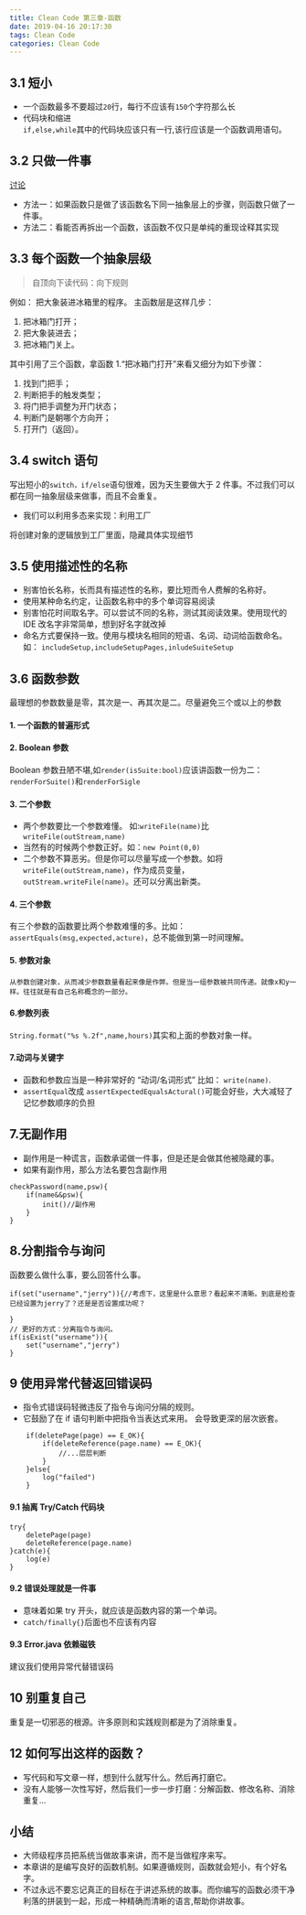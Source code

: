 ```yaml
---
title: Clean Code 第三章-函数
date: 2019-04-16 20:17:30
tags: Clean Code
categories: Clean Code
---
```


## 3.1 短小

- 一个函数最多不要超过`20`行，每行不应该有`150`个字符那么长
- 代码块和缩进  
   `if,else,while`其中的代码块应该只有一行,该行应该是一个函数调用语句。

## 3.2 只做一件事

[讨论](https://www.v2ex.com/t/335447)

<!-- more -->

- 方法一：如果函数只是做了该函数名下同一抽象层上的步骤，则函数只做了一件事。
- 方法二：看能否再拆出一个函数，该函数不仅只是单纯的重现诠释其实现

## 3.3 每个函数一个抽象层级

> 自顶向下读代码：向下规则

例如：
把大象装进冰箱里的程序。
主函数层是这样几步：

1. 把冰箱门打开；
2. 把大象装进去；
3. 把冰箱门关上。

其中引用了三个函数，拿函数 1.“把冰箱门打开”来看又细分为如下步骤：

1. 找到门把手；
2. 判断把手的触发类型；
3. 将门把手调整为开门状态；
4. 判断门是朝哪个方向开；
5. 打开门（返回）。

## 3.4 switch 语句

写出短小的`switch，if/else`语句很难，因为天生要做大于 2 件事。不过我们可以都在同一抽象层级来做事，而且不会重复。

- 我们可以利用多态来实现：利用工厂

将创建对象的逻辑放到工厂里面，隐藏具体实现细节

## 3.5 使用描述性的名称

- 别害怕长名称，长而具有描述性的名称，要比短而令人费解的名称好。
- 使用某种命名约定，让函数名称中的多个单词容易阅读
- 别害怕花时间取名字。可以尝试不同的名称，测试其阅读效果。使用现代的 IDE 改名字非常简单，想到好名字就改掉
- 命名方式要保持一致。使用与模块名相同的短语、名词、动词给函数命名。如：
  `includeSetup,includeSetupPages,inludeSuiteSetup`

## 3.6 函数参数

最理想的参数数量是零，其次是一、再其次是二。尽量避免三个或以上的参数

#### 1. 一个函数的普遍形式

#### 2. Boolean 参数

Boolean 参数丑陋不堪,如`render(isSuite:bool)`应该讲函数一份为二：`renderForSuite()`和`renderForSigle`

#### 3. 二个参数

- 两个参数要比一个参数难懂。 如:`writeFile(name)`比`writeFile(outStream,name)`
- 当然有的时候两个参数正好。如：`new Point(0,0)`
- 二个参数不算恶劣。但是你可以尽量写成一个参数。如将`writeFile(outStream,name)`，作为成员变量，`outStream.writeFile(name)`。还可以分离出新类。

#### 4. 三个参数

有三个参数的函数要比两个参数难懂的多。比如：
`assertEquals(msg,expected,acture)`，总不能做到第一时间理解。

#### 5. 参数对象

    从参数创建对象，从而减少参数数量看起来像是作弊。但是当一组参数被共同传递。就像x和y一样。往往就是有自己名称概念的一部分。

#### 6.参数列表

`String.format("%s %.2f",name,hours)`其实和上面的参数对象一样。

#### 7.动词与关键字

- 函数和参数应当是一种非常好的 “动词/名词形式” 比如： `write(name)`.
- `assertEqual`改成 `assertExpectedEqualsActural()`可能会好些，大大减轻了记忆参数顺序的负担

## 7.无副作用

- 副作用是一种谎言，函数承诺做一件事，但是还是会做其他被隐藏的事。
- 如果有副作用，那么方法名要包含副作用

```
checkPassword(name,psw){
    if(name&&psw){
        init()//副作用
    }
}
```

## 8.分割指令与询问

函数要么做什么事，要么回答什么事。

```
if(set("username","jerry")){//考虑下，这里是什么意思？看起来不清晰。到底是检查已经设置为jerry了？还是是否设置成功呢？

}
// 更好的方式：分离指令与询问。
if(isExist("username")){
    set("username","jerry")
}
```

## 9 使用异常代替返回错误码

- 指令式错误码轻微违反了指令与询问分隔的规则。
- 它鼓励了在 if 语句判断中把指令当表达式来用。
  会导致更深的层次嵌套。

```
    if(deletePage(page) == E_OK){
        if(deleteReference(page.name) == E_OK){
            //...层层判断
        }
    }else{
        log("failed")
    }
```

#### 9.1 抽离 Try/Catch 代码块

```
try{
    deletePage(page)
    deleteReference(page.name)
}catch(e){
    log(e)
}
```

#### 9.2 错误处理就是一件事

- 意味着如果 try 开头，就应该是函数内容的第一个单词。
- `catch/finally{}`后面也不应该有内容

#### 9.3 Error.java 依赖磁铁

建议我们使用异常代替错误码

## 10 别重复自己

重复是一切邪恶的根源。许多原则和实践规则都是为了消除重复。

## 12 如何写出这样的函数？

- 写代码和写文章一样，想到什么就写什么。然后再打磨它。
- 没有人能够一次性写好，然后我们一步一步打磨：分解函数、修改名称、消除重复...

## 小结

- 大师级程序员把系统当做故事来讲，而不是当做程序来写。
- 本章讲的是编写良好的函数机制。如果遵循规则，函数就会短小，有个好名字。
- 不过永远不要忘记真正的目标在于讲述系统的故事。而你编写的函数必须干净利落的拼装到一起，形成一种精确而清晰的语言,帮助你讲故事。
